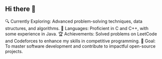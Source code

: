 ## Hi there 👋

🔍 Currently Exploring: Advanced problem-solving techniques, data structures, and algorithms.
🌟 Languages: Proficient in C and C++, with some experience in Java.
🏆 Achievements: Solved problems on LeetCode and Codeforces to enhance my skills in competitive programming.
🚀 Goal: To master software development and contribute to impactful open-source projects.
